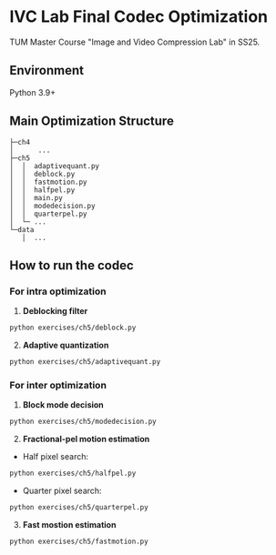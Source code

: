 # IVC Lab Final Codec Optimization

TUM Master Course "Image and Video Compression Lab" in SS25.

## Environment
Python 3.9+

## Main Optimization Structure
 ```│ ...
├─ch4
│      ...
├─ch5
│  │  adaptivequant.py
│  │  deblock.py
│  │  fastmotion.py
│  │  halfpel.py
│  │  main.py
│  │  modedecision.py
│  │  quarterpel.py
│  └─ ...
└─data
    │  ...
 ```

## How to run the codec
### For intra optimization
1. **Deblocking filter**
```bash
python exercises/ch5/deblock.py
```
2. **Adaptive quantization**
```bash
python exercises/ch5/adaptivequant.py
```
### For inter optimization
1. **Block mode decision**
```bash
python exercises/ch5/modedecision.py
```
2. **Fractional-pel motion estimation**
- Half pixel search:
```bash
python exercises/ch5/halfpel.py
```
- Quarter pixel search:
```bash
python exercises/ch5/quarterpel.py
```
3. **Fast mostion estimation**
```bash
python exercises/ch5/fastmotion.py
```

